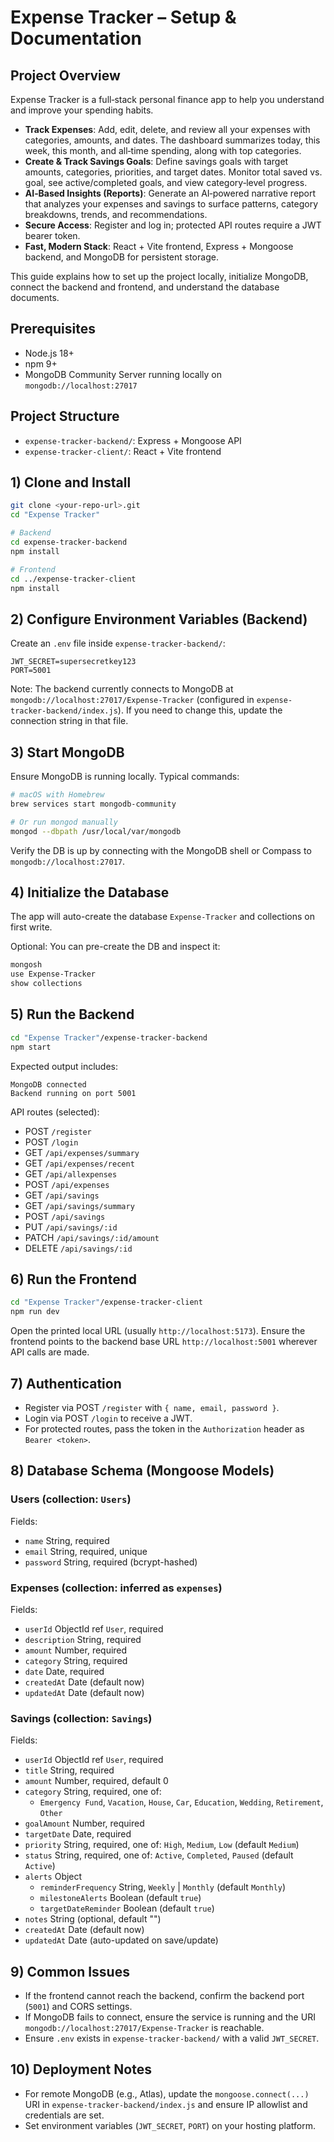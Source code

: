 # Expense Tracker – Setup & Documentation

## Project Overview
Expense Tracker is a full‑stack personal finance app to help you understand and improve your spending habits.

- **Track Expenses**: Add, edit, delete, and review all your expenses with categories, amounts, and dates. The dashboard summarizes today, this week, this month, and all‑time spending, along with top categories.
- **Create & Track Savings Goals**: Define savings goals with target amounts, categories, priorities, and target dates. Monitor total saved vs. goal, see active/completed goals, and view category‑level progress.
- **AI‑Based Insights (Reports)**: Generate an AI‑powered narrative report that analyzes your expenses and savings to surface patterns, category breakdowns, trends, and recommendations.
- **Secure Access**: Register and log in; protected API routes require a JWT bearer token.
- **Fast, Modern Stack**: React + Vite frontend, Express + Mongoose backend, and MongoDB for persistent storage.

This guide explains how to set up the project locally, initialize MongoDB, connect the backend and frontend, and understand the database documents.

## Prerequisites
- Node.js 18+
- npm 9+
- MongoDB Community Server running locally on `mongodb://localhost:27017`

## Project Structure
- `expense-tracker-backend/`: Express + Mongoose API
- `expense-tracker-client/`: React + Vite frontend

## 1) Clone and Install
```bash
git clone <your-repo-url>.git
cd "Expense Tracker"

# Backend
cd expense-tracker-backend
npm install

# Frontend
cd ../expense-tracker-client
npm install
```

## 2) Configure Environment Variables (Backend)
Create an `.env` file inside `expense-tracker-backend/`:
```env
JWT_SECRET=supersecretkey123
PORT=5001
```

Note: The backend currently connects to MongoDB at `mongodb://localhost:27017/Expense-Tracker` (configured in `expense-tracker-backend/index.js`). If you need to change this, update the connection string in that file.

## 3) Start MongoDB
Ensure MongoDB is running locally. Typical commands:
```bash
# macOS with Homebrew
brew services start mongodb-community

# Or run mongod manually
mongod --dbpath /usr/local/var/mongodb
```

Verify the DB is up by connecting with the MongoDB shell or Compass to `mongodb://localhost:27017`.

## 4) Initialize the Database
The app will auto-create the database `Expense-Tracker` and collections on first write.

Optional: You can pre-create the DB and inspect it:
```bash
mongosh
use Expense-Tracker
show collections
```

## 5) Run the Backend
```bash
cd "Expense Tracker"/expense-tracker-backend
npm start
```
Expected output includes:
```
MongoDB connected
Backend running on port 5001
```

API routes (selected):
- POST `/register`
- POST `/login`
- GET `/api/expenses/summary`
- GET `/api/expenses/recent`
- GET `/api/allexpenses`
- POST `/api/expenses`
- GET `/api/savings`
- GET `/api/savings/summary`
- POST `/api/savings`
- PUT `/api/savings/:id`
- PATCH `/api/savings/:id/amount`
- DELETE `/api/savings/:id`

## 6) Run the Frontend
```bash
cd "Expense Tracker"/expense-tracker-client
npm run dev
```
Open the printed local URL (usually `http://localhost:5173`). Ensure the frontend points to the backend base URL `http://localhost:5001` wherever API calls are made.

## 7) Authentication
- Register via POST `/register` with `{ name, email, password }`.
- Login via POST `/login` to receive a JWT.
- For protected routes, pass the token in the `Authorization` header as `Bearer <token>`.

## 8) Database Schema (Mongoose Models)

### Users (collection: `Users`)
Fields:
- `name` String, required
- `email` String, required, unique
- `password` String, required (bcrypt-hashed)

### Expenses (collection: inferred as `expenses`)
Fields:
- `userId` ObjectId ref `User`, required
- `description` String, required
- `amount` Number, required
- `category` String, required
- `date` Date, required
- `createdAt` Date (default now)
- `updatedAt` Date (default now)

### Savings (collection: `Savings`)
Fields:
- `userId` ObjectId ref `User`, required
- `title` String, required
- `amount` Number, required, default 0
- `category` String, required, one of:
  - `Emergency Fund`, `Vacation`, `House`, `Car`, `Education`, `Wedding`, `Retirement`, `Other`
- `goalAmount` Number, required
- `targetDate` Date, required
- `priority` String, required, one of: `High`, `Medium`, `Low` (default `Medium`)
- `status` String, required, one of: `Active`, `Completed`, `Paused` (default `Active`)
- `alerts` Object
  - `reminderFrequency` String, `Weekly` | `Monthly` (default `Monthly`)
  - `milestoneAlerts` Boolean (default `true`)
  - `targetDateReminder` Boolean (default `true`)
- `notes` String (optional, default "")
- `createdAt` Date (default now)
- `updatedAt` Date (auto-updated on save/update)

## 9) Common Issues
- If the frontend cannot reach the backend, confirm the backend port (`5001`) and CORS settings.
- If MongoDB fails to connect, ensure the service is running and the URI `mongodb://localhost:27017/Expense-Tracker` is reachable.
- Ensure `.env` exists in `expense-tracker-backend/` with a valid `JWT_SECRET`.

## 10) Deployment Notes
- For remote MongoDB (e.g., Atlas), update the `mongoose.connect(...)` URI in `expense-tracker-backend/index.js` and ensure IP allowlist and credentials are set.
- Set environment variables (`JWT_SECRET`, `PORT`) on your hosting platform.



